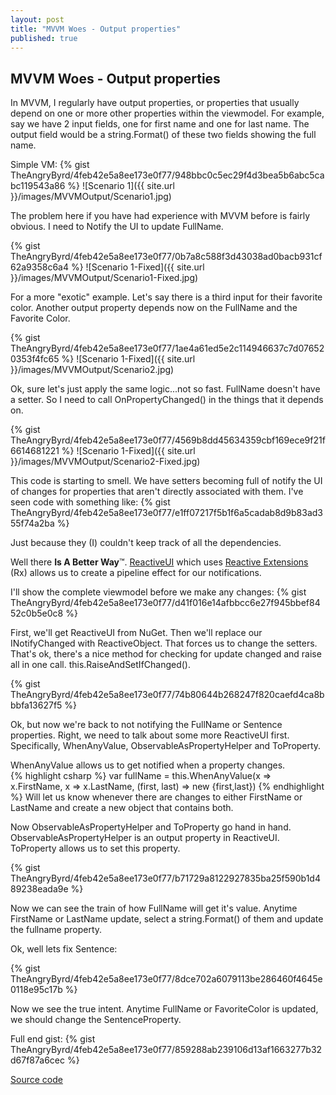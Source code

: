 ```yaml
---
layout: post
title: "MVVM Woes - Output properties"
published: true
---
```


## MVVM Woes - Output properties

In MVVM, I regularly have output properties, or properties that usually depend on one or more other properties within the viewmodel.  For example, say we have 2 input fields, one for first name and one for last name.  The output field would be a string.Format() of these two fields showing the full name.  

Simple VM:
{% gist TheAngryByrd/4feb42e5a8ee173e0f77/948bbc0c5ec29f4d3bea5b6abc5cabc119543a86 %}
![Scenario 1]({{ site.url }}/images/MVVMOutput/Scenario1.jpg)

The problem here if you have had experience with MVVM before is fairly obvious.  I need to Notify the UI to update FullName.

{% gist TheAngryByrd/4feb42e5a8ee173e0f77/0b7a8c588f3d43038ad0bacb931cf62a9358c6a4 %}
![Scenario 1-Fixed]({{ site.url }}/images/MVVMOutput/Scenario1-Fixed.jpg)

For a more "exotic" example.  Let's say there is a third input for their favorite color.  Another output property depends now on the FullName and the Favorite Color.

{% gist TheAngryByrd/4feb42e5a8ee173e0f77/1ae4a61ed5e2c114946637c7d076520353f4fc65 %}
![Scenario 1-Fixed]({{ site.url }}/images/MVVMOutput/Scenario2.jpg)

Ok, sure let's just apply the same logic...not so fast.  FullName doesn't have a setter.  So I need to call OnPropertyChanged() in the things that it depends on.  

{% gist TheAngryByrd/4feb42e5a8ee173e0f77/4569b8dd45634359cbf169ece9f21f6614681221 %}
![Scenario 1-Fixed]({{ site.url }}/images/MVVMOutput/Scenario2-Fixed.jpg)

This code is starting to smell.  We have setters becoming full of notify the UI of changes for properties that aren't directly associated with them.  I've seen code with something like:
{% gist TheAngryByrd/4feb42e5a8ee173e0f77/e1ff07217f5b1f6a5cadab8d9b83ad355f74a2ba %}

Just because they (I) couldn't keep track of all the dependencies.

Well there **Is A Better Way**™.  [ReactiveUI](https://github.com/reactiveui/ReactiveUI) which uses [Reactive Extensions](https://github.com/Reactive-Extensions/Rx.NET) (Rx) allows us to create a pipeline effect for our notifications.

I'll show the complete viewmodel before we make any changes:
{% gist TheAngryByrd/4feb42e5a8ee173e0f77/d41f016e14afbbcc6e27f945bbef8452c0b5e0c8 %}

First, we'll get ReactiveUI from NuGet.  Then we'll replace our INotifyChanged with ReactiveObject.  That forces us to change the setters.  That's ok, there's a nice method for checking for update changed and raise all in one call.  this.RaiseAndSetIfChanged().

{% gist TheAngryByrd/4feb42e5a8ee173e0f77/74b80644b268247f820caefd4ca8bbbfa13627f5 %}

Ok, but now we're back to not notifying the FullName or Sentence properties.  Right, we need to talk about some more ReactiveUI first.  Specifically, WhenAnyValue, ObservableAsPropertyHelper and ToProperty.  

WhenAnyValue allows us to get notified when a property changes.  
{% highlight csharp %}
	var fullName = this.WhenAnyValue(x => x.FirstName, x => x.LastName, (first, last) => new {first,last})
{% endhighlight %}
Will let us know whenever there are changes to either FirstName or LastName and create a new object that contains both.

Now ObservableAsPropertyHelper and ToProperty go hand in hand. ObservableAsPropertyHelper is an output property in ReactiveUI. ToProperty allows us to set this property.

{% gist TheAngryByrd/4feb42e5a8ee173e0f77/b71729a8122927835ba25f590b1d489238eada9e %}

Now we can see the train of how FullName will get it's value.  Anytime FirstName or LastName update, select a string.Format() of them and update the fullname property.

Ok, well lets fix Sentence:

{% gist TheAngryByrd/4feb42e5a8ee173e0f77/8dce702a6079113be286460f4645e0118e95c17b %}

Now we see the true intent.  Anytime FullName or FavoriteColor is updated, we should change the SentenceProperty.

Full end gist:
{% gist TheAngryByrd/4feb42e5a8ee173e0f77/859288ab239106d13af1663277b32d67f87a6cec %}

[Source code](https://github.com/TheAngryByrd/MVVM-Output-Properties/)







